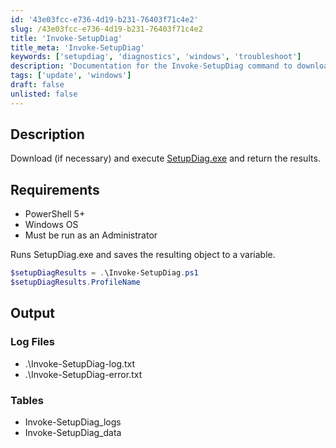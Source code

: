 ```yaml
---
id: '43e03fcc-e736-4d19-b231-76403f71c4e2'
slug: /43e03fcc-e736-4d19-b231-76403f71c4e2
title: 'Invoke-SetupDiag'
title_meta: 'Invoke-SetupDiag'
keywords: ['setupdiag', 'diagnostics', 'windows', 'troubleshoot']
description: 'Documentation for the Invoke-SetupDiag command to download and execute SetupDiag.exe for diagnosing Windows setup issues.'
tags: ['update', 'windows']
draft: false
unlisted: false
---
```


## Description
Download (if necessary) and execute [SetupDiag.exe](https://learn.microsoft.com/en-us/windows/deployment/upgrade/setupdiag) and return the results.

## Requirements
- PowerShell 5+
- Windows OS
- Must be run as an Administrator

Runs SetupDiag.exe and saves the resulting object to a variable.
```powershell
$setupDiagResults = .\Invoke-SetupDiag.ps1
$setupDiagResults.ProfileName
```

## Output
### Log Files
- .\Invoke-SetupDiag-log.txt
- .\Invoke-SetupDiag-error.txt

### Tables
- Invoke-SetupDiag_logs
- Invoke-SetupDiag_data
